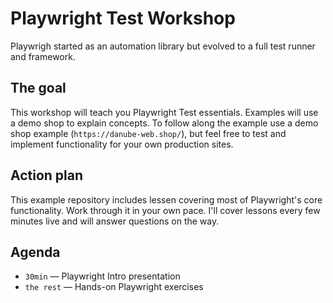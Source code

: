 # Playwright Test Workshop

Playwrigh started as an automation library but evolved to a full test runner and framework.
## The goal

This workshop will teach you Playwright Test essentials. Examples will use a demo shop to explain concepts. To follow along the example use a demo shop example (`https://danube-web.shop/`), but feel free to test and implement functionality for your own production sites.

## Action plan

This example repository includes lessen covering most of Playwright's core functionality. Work through it in your own pace. I'll cover lessons every few minutes live and will answer questions on the way.

## Agenda

- `30min` — Playwright Intro presentation
- `the rest` — Hands-on Playwright exercises
